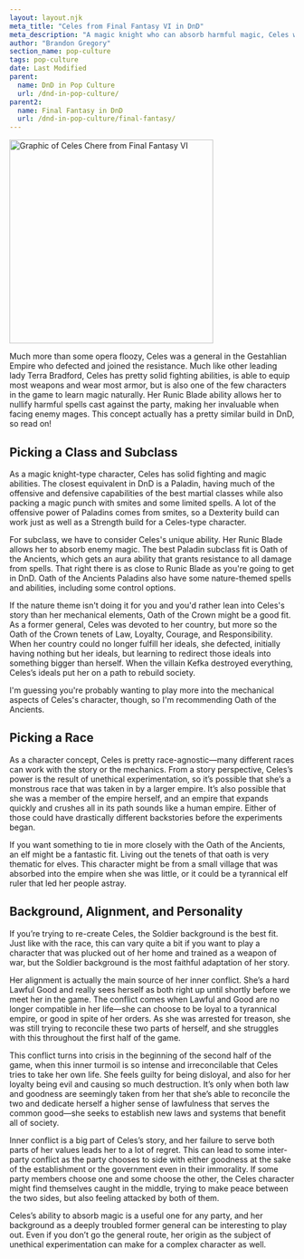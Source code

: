 ```yaml
---
layout: layout.njk
meta_title: "Celes from Final Fantasy VI in DnD"
meta_description: "A magic knight who can absorb harmful magic, Celes was a powerful character in Final Fantasy VI. Here's how to build her in DnD."
author: "Brandon Gregory"
section_name: pop-culture
tags: pop-culture
date: Last Modified
parent:
  name: DnD in Pop Culture
  url: /dnd-in-pop-culture/
parent2:
  name: Final Fantasy in DnD
  url: /dnd-in-pop-culture/final-fantasy/
---
```


<img
  src="/images/ff6-celes-360.webp"
  srcset="/images/ff6-celes-360.webp 360w,
          /images/ff6-celes-768.webp 768w"
  sizes="(min-width: 768px) 384px,180px"
  alt="Graphic of Celes Chere from Final Fantasy VI"
  class="tiny-hero"
  height="360" width="360" />

Much more than some opera floozy, Celes was a general in the Gestahlian Empire who defected and joined the resistance. Much like other leading lady Terra Bradford, Celes has pretty solid fighting abilities, is able to equip most weapons and wear most armor, but is also one of the few characters in the game to learn magic naturally. Her Runic Blade ability allows her to nullify harmful spells cast against the party, making her invaluable when facing enemy mages. This concept actually has a pretty similar build in DnD, so read on!


## Picking a Class and Subclass

As a magic knight-type character, Celes has solid fighting and magic abilities. The closest equivalent in DnD is a Paladin, having much of the offensive and defensive capabilities of the best martial classes while also packing a magic punch with smites and some limited spells. A lot of the offensive power of Paladins comes from smites, so a Dexterity build can work just as well as a Strength build for a Celes-type character.

For subclass, we have to consider Celes's unique ability. Her Runic Blade allows her to absorb enemy magic. The best Paladin subclass fit is Oath of the Ancients, which gets an aura ability that grants resistance to all damage from spells. That right there is as close to Runic Blade as you're going to get in DnD. Oath of the Ancients Paladins also have some nature-themed spells and abilities, including some control options.

If the nature theme isn't doing it for you and you'd rather lean into Celes's story than her mechanical elements, Oath of the Crown might be a good fit. As a former general, Celes was devoted to her country, but more so the Oath of the Crown tenets of Law, Loyalty, Courage, and Responsibility. When her country could no longer fulfill her ideals, she defected, initially having nothing but her ideals, but learning to redirect those ideals into something bigger than herself. When the villain Kefka destroyed everything, Celes’s ideals put her on a path to rebuild society.

I'm guessing you're probably wanting to play more into the mechanical aspects of Celes's character, though, so I'm recommending Oath of the Ancients.


## Picking a Race

As a character concept, Celes is pretty race-agnostic—many different races can work with the story or the mechanics. From a story perspective, Celes’s power is the result of unethical experimentation, so it’s possible that she’s a monstrous race that was taken in by a larger empire. It’s also possible that she was a member of the empire herself, and an empire that expands quickly and crushes all in its path sounds like a human empire. Either of those could have drastically different backstories before the experiments began.

If you want something to tie in more closely with the Oath of the Ancients, an elf might be a fantastic fit. Living out the tenets of that oath is very thematic for elves. This character might be from a small village that was absorbed into the empire when she was little, or it could be a tyrannical elf ruler that led her people astray.


## Background, Alignment, and Personality

If you’re trying to re-create Celes, the Soldier background is the best fit. Just like with the race, this can vary quite a bit if you want to play a character that was plucked out of her home and trained as a weapon of war, but the Soldier background is the most faithful adaptation of her story.

Her alignment is actually the main source of her inner conflict. She’s a hard Lawful Good and really sees herself as both right up until shortly before we meet her in the game. The conflict comes when Lawful and Good are no longer compatible in her life—she can choose to be loyal to a tyrannical empire, or good in spite of her orders. As she was arrested for treason, she was still trying to reconcile these two parts of herself, and she struggles with this throughout the first half of the game.

This conflict turns into crisis in the beginning of the second half of the game, when this inner turmoil is so intense and irreconcilable that Celes tries to take her own life. She feels guilty for being disloyal, and also for her loyalty being evil and causing so much destruction. It’s only when both law and goodness are seemingly taken from her that she’s able to reconcile the two and dedicate herself a higher sense of lawfulness that serves the common good—she seeks to establish new laws and systems that benefit all of society.

Inner conflict is a big part of Celes’s story, and her failure to serve both parts of her values leads her to a lot of regret. This can lead to some inter-party conflict as the party chooses to side with either goodness at the sake of the establishment or the government even in their immorality. If some party members choose one and some choose the other, the Celes character might find themselves caught in the middle, trying to make peace between the two sides, but also feeling attacked by both of them.

Celes’s ability to absorb magic is a useful one for any party, and her background as a deeply troubled former general can be interesting to play out. Even if you don’t go the general route, her origin as the subject of unethical experimentation can make for a complex character as well.
